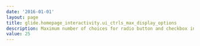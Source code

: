 ```yaml
---
date: '2016-01-01'
layout: page
title: glide.homepage_interactivity.ui_ctrls_max_display_options
description: Maximum number of choices for radio button and checkbox interactive filters 
value: 25 
---
```

